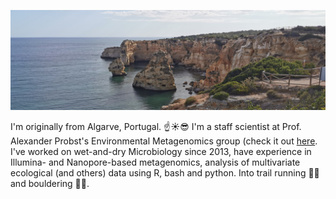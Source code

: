 ![Algarve, Portugal](https://github.com/GeoMicroSoares/GeoMicroSoares/raw/master/2020-06-09%2018.12.34.jpg)

I'm originally from Algarve, Portugal. ☝️☀️😎 I'm a staff scientist at Prof. Alexander Probst's Environmental Metagenomics group (check it out [here](https://www.uni-due.de/probst-lab/home_en.php). I've worked on wet-and-dry Microbiology since 2013, have experience in Illumina- and Nanopore-based metagenomics, analysis of multivariate ecological (and others) data using R, bash and python. Into trail running 🏃‍♂️ and bouldering 🧗‍♂️.
